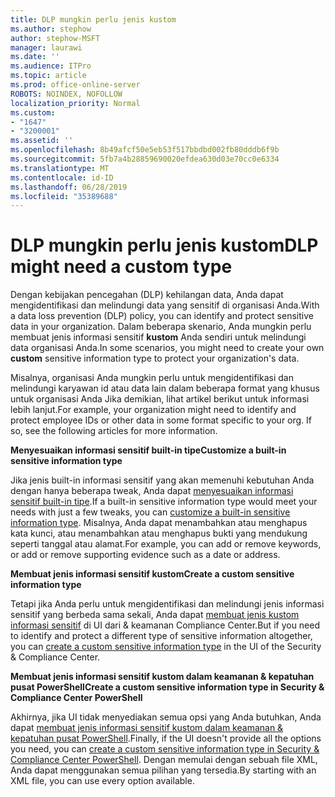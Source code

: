 ```yaml
---
title: DLP mungkin perlu jenis kustom
ms.author: stephow
author: stephow-MSFT
manager: laurawi
ms.date: ''
ms.audience: ITPro
ms.topic: article
ms.prod: office-online-server
ROBOTS: NOINDEX, NOFOLLOW
localization_priority: Normal
ms.custom:
- "1647"
- "3200001"
ms.assetid: ''
ms.openlocfilehash: 8b49afcf50e5eb53f517bbdbd002fb80dddb6f9b
ms.sourcegitcommit: 5fb7a4b28859690020efdea630d03e70cc0e6334
ms.translationtype: MT
ms.contentlocale: id-ID
ms.lasthandoff: 06/28/2019
ms.locfileid: "35389688"
---
```

# <a name="dlp-might-need-a-custom-type"></a><span data-ttu-id="abea2-102">DLP mungkin perlu jenis kustom</span><span class="sxs-lookup"><span data-stu-id="abea2-102">DLP might need a custom type</span></span>

<span data-ttu-id="abea2-103">Dengan kebijakan pencegahan (DLP) kehilangan data, Anda dapat mengidentifikasi dan melindungi data yang sensitif di organisasi Anda.</span><span class="sxs-lookup"><span data-stu-id="abea2-103">With a data loss prevention (DLP) policy, you can identify and protect sensitive data in your organization.</span></span> <span data-ttu-id="abea2-104">Dalam beberapa skenario, Anda mungkin perlu membuat jenis informasi sensitif **kustom** Anda sendiri untuk melindungi data organisasi Anda.</span><span class="sxs-lookup"><span data-stu-id="abea2-104">In some scenarios, you might need to create your own **custom** sensitive information type to protect your organization's data.</span></span>

<span data-ttu-id="abea2-105">Misalnya, organisasi Anda mungkin perlu untuk mengidentifikasi dan melindungi karyawan id atau data lain dalam beberapa format yang khusus untuk organisasi Anda Jika demikian, lihat artikel berikut untuk informasi lebih lanjut.</span><span class="sxs-lookup"><span data-stu-id="abea2-105">For example, your organization might need to identify and protect employee IDs or other data in some format specific to your org. If so, see the following articles for more information.</span></span>
  
 <span data-ttu-id="abea2-106">**Menyesuaikan informasi sensitif built-in tipe**</span><span class="sxs-lookup"><span data-stu-id="abea2-106">**Customize a built-in sensitive information type**</span></span>
  
<span data-ttu-id="abea2-107">Jika jenis built-in informasi sensitif yang akan memenuhi kebutuhan Anda dengan hanya beberapa tweak, Anda dapat [menyesuaikan informasi sensitif built-in tipe](https://docs.microsoft.com/office365/securitycompliance/customize-a-built-in-sensitive-information-type).</span><span class="sxs-lookup"><span data-stu-id="abea2-107">If a built-in sensitive information type would meet your needs with just a few tweaks, you can [customize a built-in sensitive information type](https://docs.microsoft.com/office365/securitycompliance/customize-a-built-in-sensitive-information-type).</span></span> <span data-ttu-id="abea2-108">Misalnya, Anda dapat menambahkan atau menghapus kata kunci, atau menambahkan atau menghapus bukti yang mendukung seperti tanggal atau alamat.</span><span class="sxs-lookup"><span data-stu-id="abea2-108">For example, you can add or remove keywords, or add or remove supporting evidence such as a date or address.</span></span>
  
 <span data-ttu-id="abea2-109">**Membuat jenis informasi sensitif kustom**</span><span class="sxs-lookup"><span data-stu-id="abea2-109">**Create a custom sensitive information type**</span></span>
  
<span data-ttu-id="abea2-110">Tetapi jika Anda perlu untuk mengidentifikasi dan melindungi jenis informasi sensitif yang berbeda sama sekali, Anda dapat [membuat jenis kustom informasi sensitif](https://docs.microsoft.com/office365/securitycompliance/create-a-custom-sensitive-information-type) di UI dari & keamanan Compliance Center.</span><span class="sxs-lookup"><span data-stu-id="abea2-110">But if you need to identify and protect a different type of sensitive information altogether, you can [create a custom sensitive information type](https://docs.microsoft.com/office365/securitycompliance/create-a-custom-sensitive-information-type) in the UI of the Security & Compliance Center.</span></span>
  
<span data-ttu-id="abea2-111">**Membuat jenis informasi sensitif kustom dalam keamanan & kepatuhan pusat PowerShell**</span><span class="sxs-lookup"><span data-stu-id="abea2-111">**Create a custom sensitive information type in Security & Compliance Center PowerShell**</span></span>

<span data-ttu-id="abea2-112">Akhirnya, jika UI tidak menyediakan semua opsi yang Anda butuhkan, Anda dapat [membuat jenis informasi sensitif kustom dalam keamanan & kepatuhan pusat PowerShell](https://docs.microsoft.com/office365/securitycompliance/create-a-custom-sensitive-information-type-in-scc-powershell).</span><span class="sxs-lookup"><span data-stu-id="abea2-112">Finally, if the UI doesn't provide all the options you need, you can [create a custom sensitive information type in Security & Compliance Center PowerShell](https://docs.microsoft.com/office365/securitycompliance/create-a-custom-sensitive-information-type-in-scc-powershell).</span></span> <span data-ttu-id="abea2-113">Dengan memulai dengan sebuah file XML, Anda dapat menggunakan semua pilihan yang tersedia.</span><span class="sxs-lookup"><span data-stu-id="abea2-113">By starting with an XML file, you can use every option available.</span></span>

